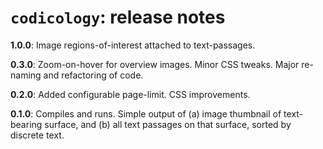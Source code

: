 # `codicology`: release notes

**1.0.0**: Image regions-of-interest attached to text-passages.

**0.3.0**: Zoom-on-hover for overview images. Minor CSS tweaks. Major re-naming and refactoring of code.

**0.2.0**: Added configurable page-limit. CSS improvements.

**0.1.0**: Compiles and runs. Simple output of (a) image thumbnail of text-bearing surface, and (b) all text passages on that surface, sorted by discrete text.